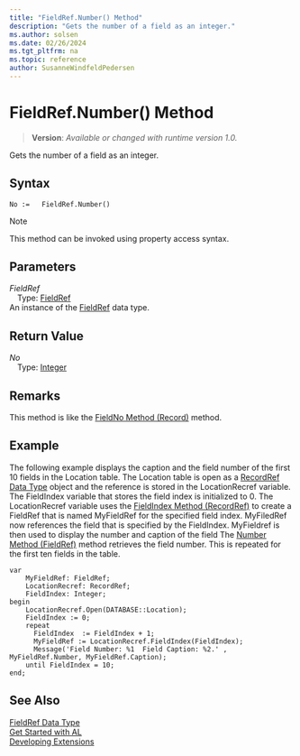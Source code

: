 ```yaml
---
title: "FieldRef.Number() Method"
description: "Gets the number of a field as an integer."
ms.author: solsen
ms.date: 02/26/2024
ms.tgt_pltfrm: na
ms.topic: reference
author: SusanneWindfeldPedersen
---
```

[//]: # (START>DO_NOT_EDIT)
[//]: # (IMPORTANT:Do not edit any of the content between here and the END>DO_NOT_EDIT.)
[//]: # (Any modifications should be made in the .xml files in the ModernDev repo.)
# FieldRef.Number() Method
> **Version**: _Available or changed with runtime version 1.0._

Gets the number of a field as an integer.


## Syntax
```AL
No :=   FieldRef.Number()
```
> [!NOTE]
> This method can be invoked using property access syntax.
## Parameters
*FieldRef*  
&emsp;Type: [FieldRef](fieldref-data-type.md)  
An instance of the [FieldRef](fieldref-data-type.md) data type.  

## Return Value
*No*  
&emsp;Type: [Integer](../integer/integer-data-type.md)  



[//]: # (IMPORTANT: END>DO_NOT_EDIT)

## Remarks

This method is like the [FieldNo Method \(Record\)](../../methods-auto/record/record-fieldno-method.md) method.  
  
## Example

The following example displays the caption and the field number of the first 10 fields in the Location table. The Location table is open as a [RecordRef Data Type](../recordref/recordref-data-type.md) object and the reference is stored in the LocationRecref variable. The FieldIndex variable that stores the field index is initialized to 0. The LocationRecref variable uses the [FieldIndex Method \(RecordRef\)](../recordref/recordref-fieldindex-method.md) to create a FieldRef that is named MyFieldRef for the specified field index. MyFiledRef now references the field that is specified by the FieldIndex. MyFieldref is then used to display the number and caption of the field The [Number Method \(FieldRef\)](fieldref-number-method.md) method retrieves the field number. This is repeated for the first ten fields in the table.
 
```al
var
    MyFieldRef: FieldRef;
    LocationRecref: RecordRef;
    FieldIndex: Integer;
begin
    LocationRecref.Open(DATABASE::Location);  
    FieldIndex := 0;  
    repeat  
      FieldIndex  := FieldIndex + 1;  
      MyFieldRef := LocationRecref.FieldIndex(FieldIndex);  
      Message('Field Number: %1  Field Caption: %2.' , MyFieldRef.Number, MyFieldRef.Caption);  
    until FieldIndex = 10;  
end;
```  
  
## See Also
[FieldRef Data Type](fieldref-data-type.md)  
[Get Started with AL](../../devenv-get-started.md)  
[Developing Extensions](../../devenv-dev-overview.md)